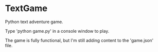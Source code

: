 TextGame
========

Python text adventure game.

Type 'python game.py' in a console window to play.

The game is fully functional, but I'm still adding content to the 'game.json' file.

